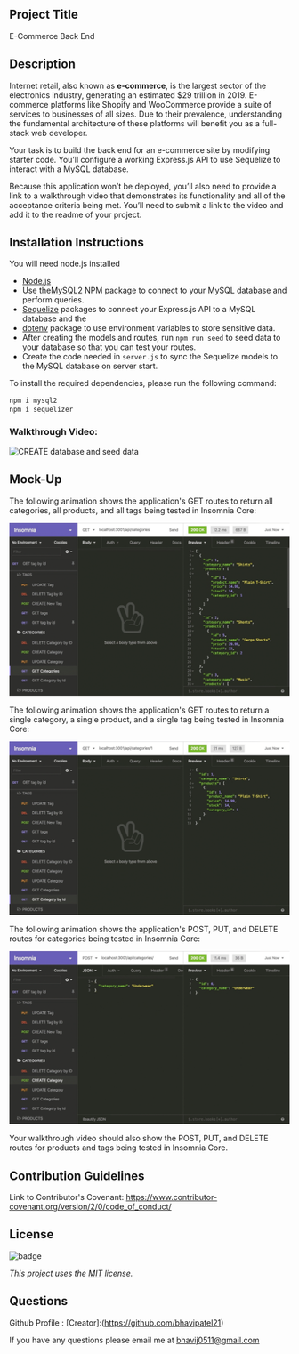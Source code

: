 ## Project Title

E-Commerce Back End

## Description


Internet retail, also known as **e-commerce**, is the largest sector of the electronics industry, generating an estimated $29 trillion in 2019. E-commerce platforms like Shopify and WooCommerce provide a suite of services to businesses of all sizes. Due to their prevalence, understanding the fundamental architecture of these platforms will benefit you as a full-stack web developer.

Your task is to build the back end for an e-commerce site by modifying starter code. You’ll configure a working Express.js API to use Sequelize to interact with a MySQL database.

Because this application won’t be deployed, you’ll also need to provide a link to a walkthrough video that demonstrates its functionality and all of the acceptance criteria being met. You’ll need to submit a link to the video and add it to the readme of your project.

## Installation Instructions

You will need node.js installed 
* [Node.js](https://en.wikipedia.org/wiki/Node.js)
* Use the[MySQL2](https://www.npmjs.com/package/mysql2) NPM package to connect to your MySQL database and perform queries.
* [Sequelize](https://www.npmjs.com/package/sequelize) packages to connect your Express.js API to a MySQL database and the 
* [dotenv](https://www.npmjs.com/package/dotenv) package to use environment variables to store sensitive data.
* After creating the models and routes, run `npm run seed` to seed data to your database so that you can test your routes.
* Create the code needed in `server.js` to sync the Sequelize models to the MySQL database on server start.



To install the required dependencies, please run the following command:

```
npm i mysql2
npm i sequelizer

```


### Walkthrough Video: 


![CREATE database and seed data ](https://drive.google.com/file/d/1zWIbsiruCbIgKUnomxm0ZyWXaeC1fGwR/view)




## Mock-Up

The following animation shows the application's GET routes to return all categories, all products, and all tags being tested in Insomnia Core:

![In Insomnia Core, the user tests “GET tags,” “GET Categories,” and “GET All Products.”.](./Assets/13-orm-homework-demo-01.gif)

The following animation shows the application's GET routes to return a single category, a single product, and a single tag being tested in Insomnia Core:

![In Insomnia Core, the user tests “GET tag by id,” “GET Category by ID,” and “GET One Product.”](./Assets/13-orm-homework-demo-02.gif)

The following animation shows the application's POST, PUT, and DELETE routes for categories being tested in Insomnia Core:

![In Insomnia Core, the user tests “DELETE Category by ID,” “CREATE Category,” and “UPDATE Category.”](./Assets/13-orm-homework-demo-03.gif)

Your walkthrough video should also show the POST, PUT, and DELETE routes for products and tags being tested in Insomnia Core.


## Contribution Guidelines
Link to Contributor's Covenant: https://www.contributor-covenant.org/version/2/0/code_of_conduct/

## License
![badge](https://img.shields.io/badge/license-MIT-blueviolet)

*This project uses the [MIT](https://spdx.org/licenses/MIT.html) license.*


## Questions
Github Profile : [Creator]:(https://github.com/bhavipatel21)

If you have any questions please email me at bhavij0511@gmail.com